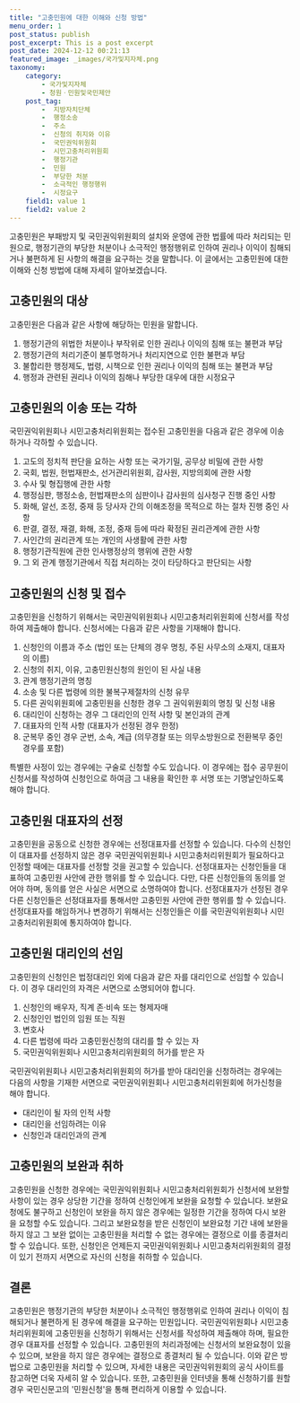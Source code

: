 ```yaml
---
title: "고충민원에 대한 이해와 신청 방법"
menu_order: 1
post_status: publish
post_excerpt: This is a post excerpt
post_date: 2024-12-12 00:21:13
featured_image: _images/국가및지자체.png
taxonomy:
    category:
        - 국가및지자체
        - 청원ㆍ민원및국민제안
    post_tag:
        -  지방자치단체
        -  행정소송
        -  주소
        -  신청의 취지와 이유
        -  국민권익위원회
        -  시민고충처리위원회
        -  행정기관
        -  민원
        -  부당한 처분
        -  소극적인 행정행위
        -  시정요구
    field1: value 1
    field2: value 2
---
```



고충민원은 부패방지 및 국민권익위원회의 설치와 운영에 관한 법률에 따라 처리되는 민원으로, 행정기관의 부당한 처분이나 소극적인 행정행위로 인하여 권리나 이익이 침해되거나 불편하게 된 사항의 해결을 요구하는 것을 말합니다. 이 글에서는 고충민원에 대한 이해와 신청 방법에 대해 자세히 알아보겠습니다.

## 고충민원의 대상

고충민원은 다음과 같은 사항에 해당하는 민원을 말합니다.

1. 행정기관의 위법한 처분이나 부작위로 인한 권리나 이익의 침해 또는 불편과 부담
2. 행정기관의 처리기준이 불투명하거나 처리지연으로 인한 불편과 부담
3. 불합리한 행정제도, 법령, 시책으로 인한 권리나 이익의 침해 또는 불편과 부담
4. 행정과 관련된 권리나 이익의 침해나 부당한 대우에 대한 시정요구

## 고충민원의 이송 또는 각하

국민권익위원회나 시민고충처리위원회는 접수된 고충민원을 다음과 같은 경우에 이송하거나 각하할 수 있습니다.

1. 고도의 정치적 판단을 요하는 사항 또는 국가기밀, 공무상 비밀에 관한 사항
2. 국회, 법원, 헌법재판소, 선거관리위원회, 감사원, 지방의회에 관한 사항
3. 수사 및 형집행에 관한 사항
4. 행정심판, 행정소송, 헌법재판소의 심판이나 감사원의 심사청구 진행 중인 사항
5. 화해, 알선, 조정, 중재 등 당사자 간의 이해조정을 목적으로 하는 절차 진행 중인 사항
6. 판결, 결정, 재결, 화해, 조정, 중재 등에 따라 확정된 권리관계에 관한 사항
7. 사인간의 권리관계 또는 개인의 사생활에 관한 사항
8. 행정기관직원에 관한 인사행정상의 행위에 관한 사항
9. 그 외 관계 행정기관에서 직접 처리하는 것이 타당하다고 판단되는 사항

## 고충민원의 신청 및 접수

고충민원을 신청하기 위해서는 국민권익위원회나 시민고충처리위원회에 신청서를 작성하여 제출해야 합니다. 신청서에는 다음과 같은 사항을 기재해야 합니다.

1. 신청인의 이름과 주소 (법인 또는 단체의 경우 명칭, 주된 사무소의 소재지, 대표자의 이름)
2. 신청의 취지, 이유, 고충민원신청의 원인이 된 사실 내용
3. 관계 행정기관의 명칭
4. 소송 및 다른 법령에 의한 불복구제절차의 신청 유무
5. 다른 권익위원회에 고충민원을 신청한 경우 그 권익위원회의 명칭 및 신청 내용
6. 대리인이 신청하는 경우 그 대리인의 인적 사항 및 본인과의 관계
7. 대표자의 인적 사항 (대표자가 선정된 경우 한정)
8. 군복무 중인 경우 군번, 소속, 계급 (의무경찰 또는 의무소방원으로 전환복무 중인 경우를 포함)

특별한 사정이 있는 경우에는 구술로 신청할 수도 있습니다. 이 경우에는 접수 공무원이 신청서를 작성하여 신청인으로 하여금 그 내용을 확인한 후 서명 또는 기명날인하도록 해야 합니다.

## 고충민원 대표자의 선정

고충민원을 공동으로 신청한 경우에는 선정대표자를 선정할 수 있습니다. 다수의 신청인이 대표자를 선정하지 않은 경우 국민권익위원회나 시민고충처리위원회가 필요하다고 인정할 때에는 대표자를 선정할 것을 권고할 수 있습니다. 선정대표자는 신청인들을 대표하여 고충민원 사안에 관한 행위를 할 수 있습니다. 다만, 다른 신청인들의 동의를 얻어야 하며, 동의를 얻은 사실은 서면으로 소명하여야 합니다. 선정대표자가 선정된 경우 다른 신청인들은 선정대표자를 통해서만 고충민원 사안에 관한 행위를 할 수 있습니다. 선정대표자를 해임하거나 변경하기 위해서는 신청인들은 이를 국민권익위원회나 시민고충처리위원회에 통지하여야 합니다.

## 고충민원 대리인의 선임

고충민원의 신청인은 법정대리인 외에 다음과 같은 자를 대리인으로 선임할 수 있습니다. 이 경우 대리인의 자격은 서면으로 소명되어야 합니다.

1. 신청인의 배우자, 직계 존·비속 또는 형제자매
2. 신청인인 법인의 임원 또는 직원
3. 변호사
4. 다른 법령에 따라 고충민원신청의 대리를 할 수 있는 자
5. 국민권익위원회나 시민고충처리위원회의 허가를 받은 자

국민권익위원회나 시민고충처리위원회의 허가를 받아 대리인을 신청하려는 경우에는 다음의 사항을 기재한 서면으로 국민권익위원회나 시민고충처리위원회에 허가신청을 해야 합니다.

- 대리인이 될 자의 인적 사항
- 대리인을 선임하려는 이유
- 신청인과 대리인과의 관계

## 고충민원의 보완과 취하

고충민원을 신청한 경우에는 국민권익위원회나 시민고충처리위원회가 신청서에 보완할 사항이 있는 경우 상당한 기간을 정하여 신청인에게 보완을 요청할 수 있습니다. 보완요청에도 불구하고 신청인이 보완을 하지 않은 경우에는 일정한 기간을 정하여 다시 보완을 요청할 수도 있습니다. 그리고 보완요청을 받은 신청인이 보완요청 기간 내에 보완을 하지 않고 그 보완 없이는 고충민원을 처리할 수 없는 경우에는 결정으로 이를 종결처리 할 수 있습니다. 또한, 신청인은 언제든지 국민권익위원회나 시민고충처리위원회의 결정이 있기 전까지 서면으로 자신의 신청을 취하할 수 있습니다.

## 결론

고충민원은 행정기관의 부당한 처분이나 소극적인 행정행위로 인하여 권리나 이익이 침해되거나 불편하게 된 경우에 해결을 요구하는 민원입니다. 국민권익위원회나 시민고충처리위원회에 고충민원을 신청하기 위해서는 신청서를 작성하여 제출해야 하며, 필요한 경우 대표자를 선정할 수 있습니다. 고충민원의 처리과정에는 신청서의 보완요청이 있을 수 있으며, 보완을 하지 않은 경우에는 결정으로 종결처리 될 수 있습니다. 이와 같은 방법으로 고충민원을 처리할 수 있으며, 자세한 내용은 국민권익위원회의 공식 사이트를 참고하면 더욱 자세히 알 수 있습니다. 또한, 고충민원을 인터넷을 통해 신청하기를 원할 경우 국민신문고의 '민원신청'을 통해 편리하게 이용할 수 있습니다.
